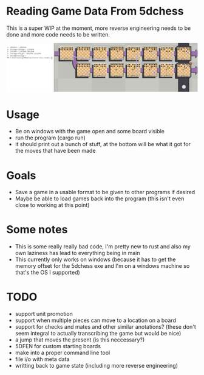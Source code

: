# Reading Game Data From 5dchess
This is a super WIP at the moment, more reverse engineering needs to be done and more code needs to be written.

![A demo of a game with the generated moved](imgs/Demo.png)

# Usage
- Be on windows with the game open and some board visible
- run the program (cargo run)
- it should print out a bunch of stuff, at the bottom will be what it got for the moves that have been made


# Goals
- Save a game in a usable format to be given to other programs if desired
- Maybe be able to load games back into the program (this isn't even close to working at this point)

# Some notes
- This is some really really bad code, I'm pretty new to rust and also my own laziness has lead to everything being in main
- This currently only works on windows (because it has to get the memory offset for the 5dchess exe and I'm on a windows machine so that's the OS I supported)

# TODO
- support unit promotion
- support when multiple pieces can move to a location on a board
- support for checks and mates and other similar anotations? (these don't seem integral to actually transcribing the game but would be nice)
- a jump that moves the present (is this neccessary?)
- 5DFEN for custom starting boards
- make into a proper command line tool
- file i/o with meta data
- writting back to game state (including more reverse engineering)
